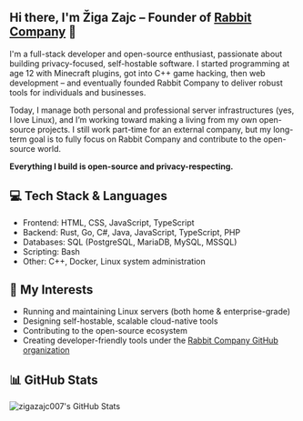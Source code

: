 ## Hi there, I'm Žiga Zajc – Founder of [Rabbit Company](https://rabbit-company.com) 🐇

I'm a full-stack developer and open-source enthusiast, passionate about building privacy-focused, self-hostable software. I started programming at age 12 with Minecraft plugins, got into C++ game hacking, then web development – and eventually founded Rabbit Company to deliver robust tools for individuals and businesses.

Today, I manage both personal and professional server infrastructures (yes, I love Linux), and I’m working toward making a living from my own open-source projects. I still work part-time for an external company, but my long-term goal is to fully focus on Rabbit Company and contribute to the open-source world.

**Everything I build is open-source and privacy-respecting.**

## 💻 Tech Stack & Languages
- Frontend: HTML, CSS, JavaScript, TypeScript
- Backend: Rust, Go, C#, Java, JavaScript, TypeScript, PHP
- Databases: SQL (PostgreSQL, MariaDB, MySQL, MSSQL)
- Scripting: Bash
- Other: C++, Docker, Linux system administration

## 🐧 My Interests
- Running and maintaining Linux servers (both home & enterprise-grade)
- Designing self-hostable, scalable cloud-native tools
- Contributing to the open-source ecosystem
- Creating developer-friendly tools under the [Rabbit Company GitHub organization](https://github.com/Rabbit-Company)

## 📊 GitHub Stats

<img align="left" alt="zigazajc007's GitHub Stats" src="https://github-readme-stats-git-masterorgs-github-readme-stats-team.vercel.app/api?username=zigazajc007&count_private=true&theme=tokyonight&showicons=true&include_orgs=true" />
